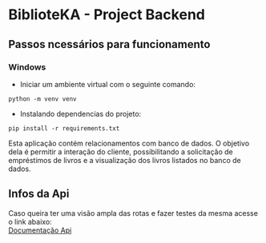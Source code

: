 # BiblioteKA - Project Backend

## Passos ncessários para funcionamento

### Windows

- Iniciar um ambiente virtual com o seguinte comando:
```shell
python -m venv venv
```

- Instalando dependencias do projeto:
```shell
pip install -r requirements.txt
```

Esta aplicação contém relacionamentos com banco de dados. O objetivo dela é permitir a interação do cliente, possibilitando a solicitação de empréstimos de livros e a visualização dos livros listados no banco de dados.

## Infos da Api

Caso queira ter uma visão ampla das rotas e fazer testes da mesma acesse o link abaixo:<br>
<a href= https://biblioteka-grupo33.onrender.com/api/schema/swagger/ _blank=true>Documentação Api</a>
